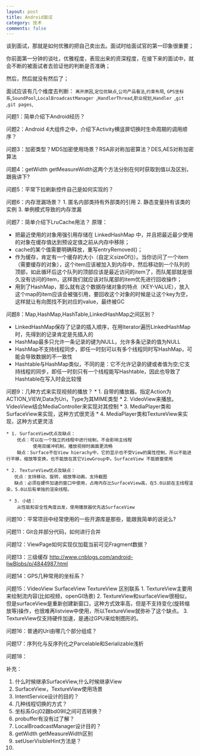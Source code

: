```yaml
---
layout: post
title: Android面试
category: 技术
comments: false
---
```


谈到面试，那就是如何优雅的把自己卖出去。面试时给面试官的第一印象很重要；

你前面第一分钟的谈吐，优雅程度，表现出来的资深程度，在接下来的面试中，就会不断的被面试者去验证他的判断是否准确；

然后，然后就没有然后了；

面试应该有几个维度去判断：
`离开原因`,`定位优缺点`,`公司产品看法`,`约束布局`,
`GPS坐标系`,`SoundPool`,`LocalBroadcastManager `,`HandlerThread`,`职业规划`,`Handler `,`git `,`git pages`,


问题1：简单介绍下Android经历？

问题2：Android 4大组件之中，介绍下Activity横竖屏切换时生命周期的调用顺序？

问题3：加密类型？MD5加密使用场景？RSA非对称加密算法？DES,AES对称加密算法

问题4：getWidth getMeasureWidth这两个方法分别在何时获取到值以及区别，跟我讲下? 

问题5：平常下拉刷新控件自己是如何实现的？

问题6：内存泄漏场景？
	1. 匿名内部类持有外部类的引用
	2. 静态变量持有该类的实例
	3. 单例模式导致的内存泄漏

问题7：简单介绍下LruCache用法？
原理：

* 把最近使用的对象用强引用存储在 LinkedHashMap 中，并且把最近最少使用的对象在缓存值达到预设定值之前从内存中移除；
* cache的某个值需要明确释放，重写entryRemoved()；
* 作为缓存，肯定有一个缓存的大小（自定义sizeOf()）。当你访问了一个item（需要缓存的对象），这个item应该被加入到内存中，然后移动到一个队列的顶部，如此循环后这个队列的顶部应该是最近访问的item了，而队尾部就是很久没有访问的item，这样我们就应该对队尾部的item优先进行回收操作；
* 用到了HashMap，那么就有这个数据存储对象的特点（KEY-VALUE），放入这个map的item应该会被强引用，要回收这个对象的时候是让这个key为空，这样就让有向图找不到对应的value，最终被GC

问题8：Map,HashMap,HashTable,LinkedHashMap之间区别？

* LinkedHashMap保存了记录的插入顺序，在用Iterator遍历LinkedHashMap时，先得到的记录肯定是先插入的
* HashMap最多只允许一条记录的键为NULL，允许多条记录的值为NULL
* HashMap不支持线程同步，即任一时刻可以有多个线程同时写HashMap，可能会导致数据的不一致性
* Hashtable与HashMap类似，不同的是：它不允许记录的键或者值为空;它支持线程的同步，即任一时刻只有一个线程能写Hashtable，因此也导致了Hashtable在写入时会比较慢

问题9：几种方式来实现视频的播放？
	* 1. 自带的播放器。指定Action为ACTION_VIEW,Data为Uri，Type为其MIME类型
	* 2. VideoView来播放。VideoView结合MediaController来实现对其控制
	* 3. MediaPlayer类和SurfaceView来实现，这种方式很灵活
	* 4. MediaPlayer类和TextureView来实现，这种方式更灵活

	* 1. SurfaceView优点及缺点： 
		优点：可以在一个独立的线程中进行绘制，不会影响主线程 
			  使用双缓冲机制，播放视频时画面更流畅
		缺点：Surface不在View hierachy中，它的显示也不受View的属性控制，所以不能进行平移，缩放等变换，也不能放在其它ViewGroup中。SurfaceView 不能嵌套使用
		
	* 2. TextureView优点及缺点： 
	   优点：支持移动、旋转、缩放等动画，支持截图
	   缺点：必须在硬件加速的窗口中使用，占用内存比SurfaceView高，在5.0以前在主线程渲染，5.0以后有单独的渲染线程。
	 
	 * 3. 小结： 
		从性能和安全性角度出发，使用播放器优先选SurfaceView

问题10：平常项目中经常使用的一些开源库是那些，能跟我简单的说说么?

问题11：Git合并部分代码，如何进行合并

问题12：ViewPage如何实现仅加载当前可见Fragment数据？

问题13：三级缓存
<http://www.cnblogs.com/android-ljwBlobs/p/4844987.html>

问题14：GPS几种常用的坐标系？
	

问题15：VideoView SurfaceView TextureView 区别联系
	1. TextureView主要用来绘制流内容(比如视频，openGl场景)
	2. TextureView和surfaceView很相似，但是surfaceView是重新创建新窗口，这种方式效率高，但是不支持变化(旋转缩放等)操作，也很难再listview中使用，所以TextureView就弥补了这个缺点。
	3. TextureView仅支持硬件加速，是通过GPU来绘制图形的。

问题16：普通的Uri由哪几个部分组成？

问题17：序列化与反序列化之Parcelable和Serializable浅析

问题18：

补充：
1. 什么时候继承SurfaceView,什么时候继承View
2. SurfaceView，TextureView使用场景
3. IntentService设计的目的？
4. 几种线程切换的方式？
5. 坐标系Gcj02跟bd09ll之间可否转换？
6. probuffer有没有过了解？
7. LocalBroadcastManager设计目的？
8. getWidth getMeasureWidth区别
9. setUserVisibleHint方法是？
10. 


